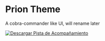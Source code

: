 # Prion Theme
 A cobra-commander like UI, will rename later

<a href="https://raw.githubusercontent.com/Pi-31415/Prion-Theme/main/Pi-Drums.mp3" download>
  <img src="https://raw.githubusercontent.com/Pi-31415/Prion-Theme/refs/heads/main/Descargar%20Pista%20de%20Acompan%CC%83amiento.png" alt="Descargar Pista de Acompañamiento">
</a>
